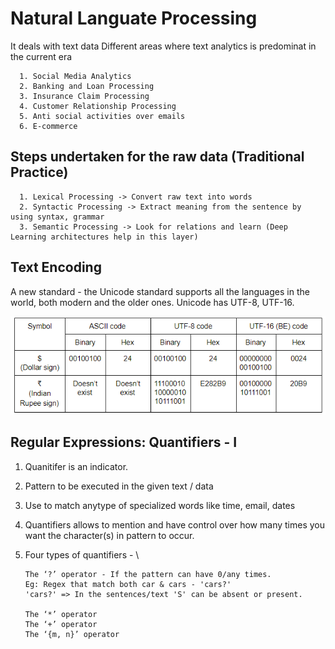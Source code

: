 # Natural Languate Processing 

It deals with text data Different areas where text analytics is predominat in the current era
  
      1. Social Media Analytics
      2. Banking and Loan Processing
      3. Insurance Claim Processing
      4. Customer Relationship Processing
      5. Anti social activities over emails 
      6. E-commerce

  ## Steps undertaken for the raw data (Traditional Practice)

      1. Lexical Processing -> Convert raw text into words
      2. Syntactic Processing -> Extract meaning from the sentence by using syntax, grammar
      3. Semantic Processing -> Look for relations and learn (Deep Learning architectures help in this layer)

  ## Text Encoding
    
 A new standard - the Unicode standard supports all the languages in the world, both modern and the older ones.
Unicode has UTF-8, UTF-16. 

![Encoding](https://github.com/sarathchandrikak/Machine-Learning/blob/main/NLP/encoding.png)

  ## Regular Expressions: Quantifiers - I

1. Quanitifer is an indicator.
2. Pattern to be executed in the given text / data
3. Use to match anytype of specialized words like time, email, dates
4. Quantifiers allows to mention and have control over how many times you want the character(s) in pattern to occur.
5. Four types of quantifiers - \
   
       The ‘?’ operator - If the pattern can have 0/any times.
       Eg: Regex that match both car & cars - 'cars?' 
       'cars?' => In the sentences/text 'S' can be absent or present.
   
       The ‘*’ operator 
       The ‘+’ operator 
       The ‘{m, n}’ operator
